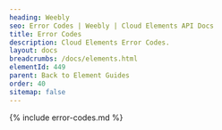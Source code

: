 ```yaml
---
heading: Weebly
seo: Error Codes | Weebly | Cloud Elements API Docs
title: Error Codes
description: Cloud Elements Error Codes.
layout: docs
breadcrumbs: /docs/elements.html
elementId: 449
parent: Back to Element Guides
order: 40
sitemap: false
---
```


{% include error-codes.md %}

